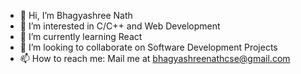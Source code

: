 - 👋 Hi, I’m Bhagyashree Nath
- 👀 I’m interested in C/C++ and Web Development 
- 🌱 I’m currently learning React
- 💞️ I’m looking to collaborate on Software Development Projects
- 📫 How to reach me: Mail me at bhagyashreenathcse@gmail.com

<!---
bhagyashree29009/bhagyashree29009 is a ✨ special ✨ repository because its `README.md` (this file) appears on your GitHub profile.
You can click the Preview link to take a look at your changes.
--->
